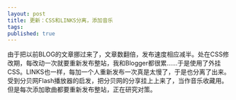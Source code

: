 ```yaml
---
layout: post
title: 更新：CSS和LINKS分离，添加音乐
tags:
published: true
---
```

由于把以前BLOG的文章挪过来了，文章数翻倍，发布速度相应减半。处在CSS修改期，每改动一次就要重新发布整站，我和Blogger都很累……于是使用了外挂CSS。LINKS也一样，每加一个人重新发布一次真是太慢了，于是也分离了出来。受到分贝网Flash播放器的启发，把分贝网的分享挂上上来了，当作音乐收藏用。但是每次添加歌曲都要重新发布整站，正在研究对策。
